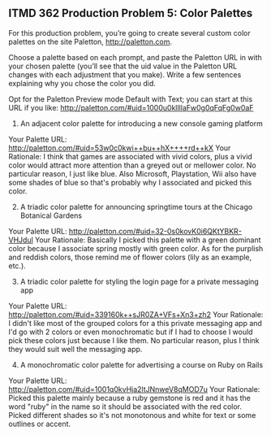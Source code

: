﻿## ITMD 362 Production Problem 5: Color Palettes

For this production problem, you’re going to create several custom color palettes on the site Paletton, http://paletton.com.

Choose a palette based on each prompt, and paste the Paletton URL in with your chosen palette (you’ll see that the uid value in the Paletton URL changes with each adjustment that you make). Write a few sentences explaining why you chose the color you did.

Opt for the Paletton Preview mode Default with Text; you can start at this URL if you like: http://paletton.com/#uid=1000u0kllllaFw0g0qFqFg0w0aF

1. An adjacent color palette for introducing a new console gaming platform

Your Palette URL: http://paletton.com/#uid=53w0c0kwi++bu++hX++++rd++kX
Your Rationale: I think that games are associated with vivid colors, plus a vivid color would attract more attention than a greyed out or mellower color. No particular reason, I just like blue. Also Microsoft, Playstation, Wii also have some shades of blue so that's probably why I associated and picked this color.

2. A triadic color palette for announcing springtime tours at the Chicago Botanical Gardens

Your Palette URL: http://paletton.com/#uid=32-0s0kovK0i6QKtYBKR-VHJdul
Your Rationale: Basically I picked this palette with a green dominant color because I associate spring mostly with green color. As for the purplish and reddish colors, those remind me of flower colors (lily as an example, etc.).

3. A triadic color palette for styling the login page for a private messaging app

Your Palette URL: http://paletton.com/#uid=339160k++sJR0ZA+VFs+Xn3+zh2
Your Rationale: I didn't like most of the grouped colors for a this private messaging app and I'd go with 2 colors or even monochromatic but if I had to choose I would pick these colors just because I like them. No particular reason, plus I think they would suit well the messaging app.

4. A monochromatic color palette for advertising a course on Ruby on Rails

Your Palette URL: http://paletton.com/#uid=1001q0kvHja2ltJNnweV8qMOD7u
Your Rationale: Picked this palette mainly because a ruby gemstone is red and it has the word "ruby" in the name so it should be associated with the red color. Picked different shades so it's not monotonous and white for text or some outlines or accent.

